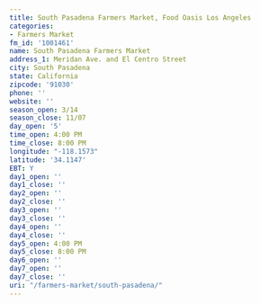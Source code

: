 ```yaml
---
title: South Pasadena Farmers Market, Food Oasis Los Angeles
categories:
- Farmers Market
fm_id: '1001461'
name: South Pasadena Farmers Market
address_1: Meridan Ave. and El Centro Street
city: South Pasadena
state: California
zipcode: '91030'
phone: ''
website: ''
season_open: 3/14
season_close: 11/07
day_open: '5'
time_open: 4:00 PM
time_close: 8:00 PM
longitude: "-118.1573"
latitude: '34.1147'
EBT: Y
day1_open: ''
day1_close: ''
day2_open: ''
day2_close: ''
day3_open: ''
day3_close: ''
day4_open: ''
day4_close: ''
day5_open: 4:00 PM
day5_close: 8:00 PM
day6_open: ''
day7_open: ''
day7_close: ''
uri: "/farmers-market/south-pasadena/"
---
```


